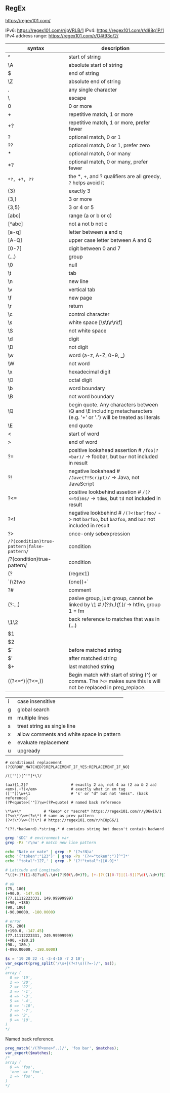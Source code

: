 RegEx
-

https://regex101.com/

IPv6: https://regex101.com/r/jpVRLB/1
IPv4: https://regex101.com/r/d88q1P/1
IPv4 address range: https://regex101.com/r/O4t93o/2/

| syntax                                     | description |
|--------------------------------------------|-------------|
|^                                           | start of string |
|\A                                          | absolute start of string |
|$                                           | end of string |
|\Z                                          | absolute end of string |
|.                                           | any single character |
|\                                           | escape |
|0                                           | 0 or more |
|+                                           | repetitive match, 1 or more |
|+?                                          | repetitive match, 1 or more, prefer fewer |
|?                                           | optional match, 0 or 1 |
|??                                          | optional match, 0 or 1, prefer zero |
|*                                           | optional match, 0 or many |
|*?                                          | optional match, 0 or many, prefer fewer |
|`*?, +?, ??`                                | the *, +, and ? qualifiers are all greedy, `?` helps avoid it |
|{3}                                         | exactly 3 |
|{3,}                                        | 3 or more |
|{3,5}                                       | 3 or 4 or 5 |
|[abc]                                       | range (a or b or c) |
|[^abc]                                      | not a not b not c |
|[a-q]                                       | letter between a and q |
|[A-Q]                                       | upper case letter between A and Q |
|[0-7]                                       | digit between 0 and 7 |
|(...)                                       | group |
|\0                                          | null |
|\t                                          | tab |
|\n                                          | new line |
|\v                                          | vertical tab |
|\f                                          | new page |
|\r                                          | return |
|\c                                          | control character |
|\s                                          | white space [\s\t\r\n\f] |
|\S                                          | not white space |
|\d                                          | digit |
|\D                                          | not digit |
|\w                                          | word (a-z, A-Z, 0-9, _) |
|\W                                          | not word |
|\x                                          | hexadecimal digit |
|\O                                          | octal digit |
|\b                                          | word boundary |
|\B                                          | not word boundary |
|\Q                                          | begin quote. Any characters between \Q and \E including metacharacters (e.g. '+' or '.') will be treated as literals |
|\E                                          | end quote |
|\<                                          | start of word |
|\>                                          | end of word |
|?=                                          | positive lookahead assertion # `/foo(?=bar)/` -> foobar, but `bar` not included in result |
|?!                                          | negative lookahead # `/Jave(?!Script)/` -> Java, not JavaScript |
|?<=                                         | positive lookbehind assetion # `/(?<=td)ms/` -> `tdms`, but `td` not included in result |
|?<!                                         | negative lookbehind # `/(?<!bar)foo/` -> not `barfoo`, but `bazfoo`, and `baz` not included in result |
|?>                                          | once-only sebexpression |
|`/?(condition)true-pattern\|false-pattern/` | condition |
|/?(condition)true-pattern/                  | condition |
|(?|(regex1)|(regex2))                       | branch reset group |
|`(\2two|(one))+`                            | forward references # /(\2two|(one))+/ -> oneonetwo
|?#                                          | comment |
|(?:...)                                     | pasive group, just group, cannot be linked by \1 # /(?:h.*)(f.*)/ -> htfm, group 1 = fm |
|\1\2                                        | back reference to matches that was in (...) |
|$1                                          | |
|$2                                          | |
|$`                                          | before matched string |
|$'                                          | after matched string |
|$+                                          | last matched string |
|((?<=^)\|(?<=,))                            | Begin match with start of string (^) or comma. The `?<=` makes sure this is will not be replaced in preg_replace. |

|   |   |
|---|---|
| i | case insensitive |
| g | global search |
| m | multiple lines |
| s | treat string as single line |
| x | allow comments and white space in pattern |
| e | evaluate replacement |
| u | upgready|unicode |

````
# conditional replacement
(?{GROUP_MATCHED?}REPLACEMENT_IF_YES:REPLACEMENT_IF_NO}
````

````
/(['"])[^'"]*\1/

(aa){1,2}?                   # exactly 2 aa, not 4 aa (2 aa & 2 aa)
<em>(.+?)</em>               # exactly what in em tag
(['"])\w+\1                  # 's' or "d" but not 'mess". (back reference)
(?P<quote>['"])\w+(?P=quote) # named back reference

\*\w+\*          # *keep* or *secret* https://regex101.com/r/yO6wI6/1
(?<=\*)\w+(?=\*) # same as prev pattern
(?<!\*)\w+(?!\*) # https://regex101.com/r/hC8pG6/1

^(?!.*badword).*string.* # contains string but doesn't contain badword
````

````sh
grep '$DC' # environment var
grep -Pz 'r\nw' # match new line pattern

echo "Nate or nate" | grep -P '(?<!N)a'
echo '{"token":"123"}' | grep -Po '(?<="token":")[^"]*'
echo '"total":127,' | grep -P '(?!"total":)[0-9]*'
````

````sh
# Latitude and Longitude
^\([+-]?([1-8]?\d(\.\d+)?|90(\.0+)?), [+-]?((1[0-7]|[1-9])?\d(\.\d+)?|180(\.0+)?)\)$

# ok
(75, 180)
(+90.0, -147.45)
(77.11112223331, 149.99999999)
(+90, +180)
(90, 180)
(-90.00000, -180.0000)

# error
(75, 280)
(+190.0, -147.45)
(77.11112223331, 249.99999999)
(+90, +180.2)
(90., 180.)
(-090.00000, -180.0000)
````

````php
$s = '19 20 22 -1 -3-4-10 -7 2 10';
var_export(preg_split('/\s+|(?<!\s)(?=-)/', $s));
/*
array (
  0 => '19',
  1 => '20',
  2 => '22',
  3 => '-1',
  4 => '-3',
  5 => '-4',
  6 => '-10',
  7 => '-7',
  8 => '2',
  9 => '10',
)
*/
````

Named back reference.

````php
preg_match('/(?P<one>f..)/', 'foo bar', $matches);
var_export($matches);
/*
array (
  0 => 'foo',
  'one' => 'foo',
  1 => 'foo',
)
*/
````
